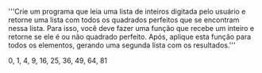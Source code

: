 '''Crie um programa que leia uma lista de inteiros digitada pelo usuário e retorne uma lista com todos os quadrados perfeitos que se encontram nessa lista. Para isso, você deve fazer uma função que recebe um inteiro e retorne se ele é ou não quadrado perfeito. Após, aplique esta função para todos os elementos, gerando uma segunda lista com os resultados.'''


0, 1, 4, 9, 16, 25, 36, 49, 64, 81